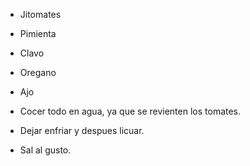 - Jitomates
- Pimienta
- Clavo
- Oregano
- Ajo

- Cocer todo en agua, ya que se revienten los tomates.
- Dejar enfriar y despues licuar.
- Sal al gusto.
